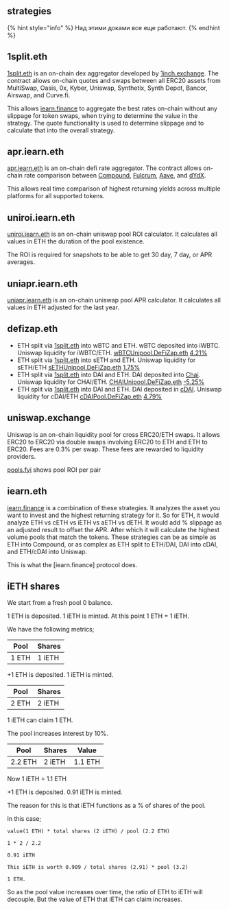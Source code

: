 ## strategies

{% hint style="info" %}
Над этими доками все еще работают.
{% endhint %}

## 1split.eth

[1split.eth](https://etherscan.io/address/1split.eth#code) is an on-chain dex aggregator developed by [1inch.exchange](https://1inch.exchange/). The contract allows on-chain quotes and swaps between all ERC20 assets from MultiSwap, Oasis, 0x, Kyber, Uniswap, Synthetix, Synth Depot, Bancor, Airswap, and Curve.fi.

This allows [iearn.finance](https://yearn.finance/earn) to aggregate the best rates on-chain without any slippage for token swaps, when trying to determine the value in the strategy. The quote functionality is used to determine slippage and to calculate that into the overall strategy.

## apr.iearn.eth

[apr.iearn.eth](https://etherscan.io/address/0x97ff4a1b787ade6b94cca95b61f79417c673331d#code) is an on-chain defi rate aggregator. The contract allows on-chain rate comparison between [Compound](http://compound.finance), [Fulcrum](https://fulcrum.trade/), [Aave](http://aave.com/), and [dYdX](http://dydx.exchange/).

This allows real time comparison of highest returning yields across multiple platforms for all supported tokens.

## uniroi.iearn.eth

[uniroi.iearn.eth](https://etherscan.io/address/0xd04ca0ae1cd8085438fdd8c22a76246f315c2687#readContract) is an on-chain uniswap pool ROI calculator. It calculates all values in ETH the duration of the pool existence.

The ROI is required for snapshots to be able to get 30 day, 7 day, or APR averages.

## uniapr.iearn.eth

[uniapr.iearn.eth](https://etherscan.io/address/0x4c70D89A4681b2151F56Dc2c3FD751aBb9CE3D95#readContract) is an on-chain uniswap pool APR calculator. It calculates all values in ETH adjusted for the last year.

## defizap.eth

- ETH split via [1split.eth](https://etherscan.io/address/1split.eth#code) into wBTC and ETH. wBTC deposited into iWBTC. Uniswap liquidity for iWBTC/ETH. [wBTCUnipool.DeFiZap.eth](https://zapper.fi/invest) [4.21%](https://pools.fyi/#/returns/0x4d2f5cfba55ae412221182d8475bc85799a5644b)
- ETH split via [1split.eth](https://etherscan.io/address/1split.eth#code) into sETH and ETH. Uniswap liquidity for sETH/ETH [sETHUnipool.DeFiZap.eth](https://zapper.fi/invest) [1.75%](https://pools.fyi/#/returns/0xe9cf7887b93150d4f2da7dfc6d502b216438f244)
- ETH split via [1split.eth](https://etherscan.io/address/1split.eth#code) into DAI and ETH. DAI deposited into [Chai](https://chai.money/). Uniswap liquidity for CHAI/ETH. [CHAIUnipool.DeFiZap.eth](https://app.uniswap.org/#/add/ETH/0x06AF07097C9Eeb7fD685c692751D5C66dB49c215) [-5.25%](https://pools.fyi/#/returns/0x6c3942b383bc3d0efd3f36efa1cbe7c8e12c8a2b?period=30)
- ETH split via [1split.eth](https://etherscan.io/address/1split.eth#code) into DAI and ETH. DAI deposited in [cDAI](https://compound.finance/). Uniswap liquidity for cDAI/ETH [cDAIPool.DeFiZap.eth](https://app.uniswap.org/#/add/ETH/0x5d3a536E4D6DbD6114cc1Ead35777bAB948E3643) [4.79%](https://pools.fyi/#/returns/0x34E89740adF97C3A9D3f63Cc2cE4a914382c230b?period=30)

## uniswap.exchange

Uniswap is an on-chain liquidity pool for cross ERC20/ETH swaps. It allows ERC20 to ERC20 via double swaps involving ERC20 to ETH and ETH to ERC20. Fees are 0.3% per swap. These fees are rewarded to liquidity providers.

[pools.fyi](https://pools.fyi/#/) shows pool ROI per pair

## iearn.eth

[iearn.finance](https://yearn.finance/earn) is a combination of these strategies. It analyzes the asset you want to invest and the highest returning strategy for it. So for ETH, it would analyze ETH vs cETH vs iETH vs aETH vs dETH. It would add % slippage as an adjusted result to offset the APR. After which it will calculate the highest volume pools that match the tokens. These strategies can be as simple as ETH into Compound, or as complex as ETH split to ETH/DAI, DAI into cDAI, and ETH/cDAI into Uniswap.

This is what the [iearn.finance] protocol does.

## iETH shares

We start from a fresh pool 0 balance.

1 ETH is deposited. 1 iETH is minted. At this point 1 ETH = 1 iETH.

We have the following metrics;

| Pool  | Shares |
| ----- | ------ |
| 1 ETH | 1 iETH |

+1 ETH is deposited. 1 iETH is minted.

| Pool  | Shares |
| ----- | ------ |
| 2 ETH | 2 iETH |

1 iETH can claim 1 ETH.

The pool increases interest by 10%.

| Pool    | Shares | Value   |
| ------- | ------ | ------- |
| 2.2 ETH | 2 iETH | 1.1 ETH |

Now 1 iETH = 1.1 ETH

+1 ETH is deposited. 0.91 iETH is minted.

The reason for this is that iETH functions as a % of shares of the pool.

In this case;

```
value(1 ETH) * total shares (2 iETH) / pool (2.2 ETH)

1 * 2 / 2.2

0.91 iETH

This iETH is worth 0.909 / total shares (2.91) * pool (3.2)

1 ETH.
```

So as the pool value increases over time, the ratio of ETH to iETH will decouple. But the value of ETH that iETH can claim increases.
